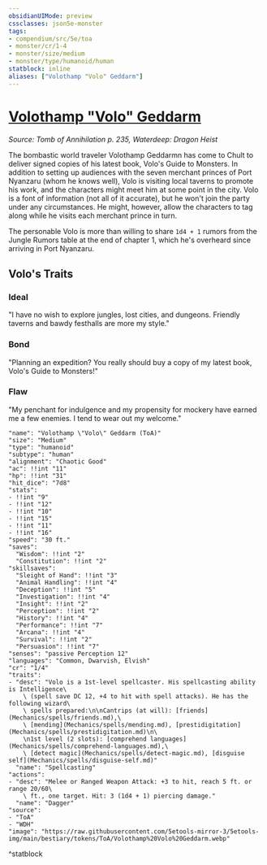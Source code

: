 ```yaml
---
obsidianUIMode: preview
cssclasses: json5e-monster
tags:
- compendium/src/5e/toa
- monster/cr/1-4
- monster/size/medium
- monster/type/humanoid/human
statblock: inline
aliases: ["Volothamp "Volo" Geddarm"]
---
```

# [Volothamp "Volo" Geddarm](Mechanics\bestiary\npc/volothamp-volo-geddarm-toa.md)
*Source: Tomb of Annihilation p. 235, Waterdeep: Dragon Heist*  

The bombastic world traveler Volothamp Geddarmn has come to Chult to deliver signed copies of his latest book, Volo's Guide to Monsters. In addition to setting up audiences with the seven merchant princes of Port Nyanzaru (whom he knows well), Volo is visiting local taverns to promote his work, and the characters might meet him at some point in the city. Volo is a font of information (not all of it accurate), but he won't join the party under any circumstances. He might, however, allow the characters to tag along while he visits each merchant prince in turn.

The personable Volo is more than willing to share `1d4 + 1` rumors from the Jungle Rumors table at the end of chapter 1, which he's overheard since arriving in Port Nyanzaru.

## Volo's Traits

### Ideal

"I have no wish to explore jungles, lost cities, and dungeons. Friendly taverns and bawdy festhalls are more my style."

### Bond

"Planning an expedition? You really should buy a copy of my latest book, Volo's Guide to Monsters!"

### Flaw

"My penchant for indulgence and my propensity for mockery have earned me a few enemies. I tend to wear out my welcome."

```statblock
"name": "Volothamp \"Volo\" Geddarm (ToA)"
"size": "Medium"
"type": "humanoid"
"subtype": "human"
"alignment": "Chaotic Good"
"ac": !!int "11"
"hp": !!int "31"
"hit_dice": "7d8"
"stats":
- !!int "9"
- !!int "12"
- !!int "10"
- !!int "15"
- !!int "11"
- !!int "16"
"speed": "30 ft."
"saves":
  "Wisdom": !!int "2"
  "Constitution": !!int "2"
"skillsaves":
  "Sleight of Hand": !!int "3"
  "Animal Handling": !!int "4"
  "Deception": !!int "5"
  "Investigation": !!int "4"
  "Insight": !!int "2"
  "Perception": !!int "2"
  "History": !!int "4"
  "Performance": !!int "7"
  "Arcana": !!int "4"
  "Survival": !!int "2"
  "Persuasion": !!int "7"
"senses": "passive Perception 12"
"languages": "Common, Dwarvish, Elvish"
"cr": "1/4"
"traits":
- "desc": "Volo is a 1st-level spellcaster. His spellcasting ability is Intelligence\
    \ (spell save DC 12, +4 to hit with spell attacks). He has the following wizard\
    \ spells prepared:\n\nCantrips (at will): [friends](Mechanics/spells/friends.md),\
    \ [mending](Mechanics/spells/mending.md), [prestidigitation](Mechanics/spells/prestidigitation.md)\n\
    \n1st level (2 slots): [comprehend languages](Mechanics/spells/comprehend-languages.md),\
    \ [detect magic](Mechanics/spells/detect-magic.md), [disguise self](Mechanics/spells/disguise-self.md)"
  "name": "Spellcasting"
"actions":
- "desc": "Melee or Ranged Weapon Attack: +3 to hit, reach 5 ft. or range 20/60\
    \ ft., one target. Hit: 3 (1d4 + 1) piercing damage."
  "name": "Dagger"
"source":
- "ToA"
- "WDH"
"image": "https://raw.githubusercontent.com/5etools-mirror-3/5etools-img/main/bestiary/tokens/ToA/Volothamp%20Volo%20Geddarm.webp"
```
^statblock